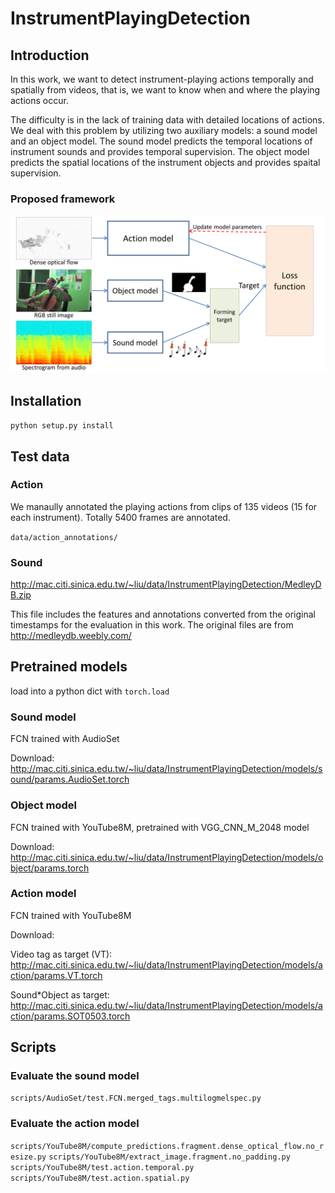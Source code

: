 InstrumentPlayingDetection
==========================



## Introduction
In this work, we want to detect instrument-playing actions temporally and spatially from videos, that is, we want to know when and where the playing actions occur.

The difficulty is in the lack of training data with detailed locations of actions. We deal with this problem by utilizing two auxiliary models: a sound model and an object model. The sound model predicts the temporal locations of instrument sounds and provides temporal supervision. The object model predicts the spatial locations of the instrument objects and provides spaital supervision.

### Proposed framework
<p align="center">
    <img src="doc/img/model_v4.png", width="750">
</p>


## Installation

`python setup.py install`

## Test data 

### Action
We manaully annotated the playing actions from clips of 135 videos (15 for each instrument). Totally 5400 frames are annotated.

`data/action_annotations/`

### Sound
http://mac.citi.sinica.edu.tw/~liu/data/InstrumentPlayingDetection/MedleyDB.zip

This file includes the features and annotations converted from the original timestamps for the evaluation in this work. The original files are from http://medleydb.weebly.com/


## Pretrained models
load into a python dict with `torch.load`

### Sound model
FCN trained with AudioSet

Download:
http://mac.citi.sinica.edu.tw/~liu/data/InstrumentPlayingDetection/models/sound/params.AudioSet.torch


### Object model
FCN trained with YouTube8M, pretrained with VGG_CNN_M_2048 model

Download:
http://mac.citi.sinica.edu.tw/~liu/data/InstrumentPlayingDetection/models/object/params.torch

### Action model
FCN trained with YouTube8M

Download:

Video tag as target (VT):  
http://mac.citi.sinica.edu.tw/~liu/data/InstrumentPlayingDetection/models/action/params.VT.torch

Sound*Object as target:
http://mac.citi.sinica.edu.tw/~liu/data/InstrumentPlayingDetection/models/action/params.SOT0503.torch

## Scripts

### Evaluate the sound model
`scripts/AudioSet/test.FCN.merged_tags.multilogmelspec.py`


### Evaluate the action model
`scripts/YouTube8M/compute_predictions.fragment.dense_optical_flow.no_resize.py`
`scripts/YouTube8M/extract_image.fragment.no_padding.py`
`scripts/YouTube8M/test.action.temporal.py`
`scripts/YouTube8M/test.action.spatial.py`

